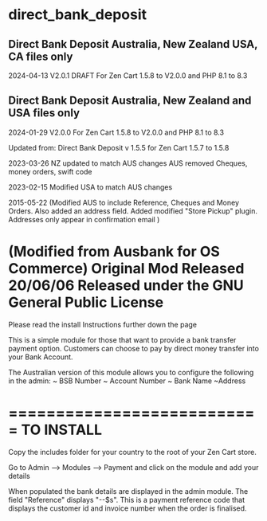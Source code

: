 # direct_bank_deposit

 Direct Bank Deposit Australia, New Zealand USA, CA files only
 -----------------------------------------
2024-04-13 V2.0.1 DRAFT
For Zen Cart 1.5.8 to V2.0.0 and PHP 8.1 to 8.3


 Direct Bank Deposit Australia, New Zealand and USA files only
 -----------------------------------------
2024-01-29 V2.0.0
For Zen Cart 1.5.8 to V2.0.0 and PHP 8.1 to 8.3

Updated from:
Direct Bank Deposit v 1.5.5 for Zen Cart 1.5.7 to 1.5.8

2023-03-26
NZ updated to match AUS changes
AUS removed Cheques, money orders, swift code

2023-02-15
Modified USA to match AUS changes

2015-05-22
 (Modified AUS to include Reference, Cheques and Money Orders. 
  Also added an address field. 
  Added modified "Store Pickup" plugin. Addresses only appear in confirmation email
 )

(Modified from Ausbank for OS Commerce)
Original Mod Released 20/06/06
Released under the GNU General Public License
================================================================

Please read the install Instructions further down the page

This is a simple module for those that want to provide a bank transfer payment option. Customers can choose to pay by direct money transfer into your Bank Account.

The Australian version of this module allows you to configure the following in the admin:
~ BSB Number
~ Account Number
~ Bank Name
~Address

===========================
TO INSTALL
===========================
Copy the includes folder for your country to the root of your Zen Cart store.

Go to Admin --> Modules --> Payment and click on the module and add your details

When populated the bank details are displayed in the admin module. 
The field "Reference" displays "--$s". This is a payment reference code that displays the customer id 
  and invoice number when the order is finalised.
